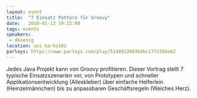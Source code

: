```yaml
---
layout: event
title:  "7 Einsatz Pattern für Groovy"
date:   2010-01-13 19:15:00
tags: events
speakers:
 - dkoenig
location: uni-ka-hs101
parleys: https://www.parleys.com/play/514892260364bc17fc56beb2
---
```


Jedes Java Projekt kann von Groovy profitieren. Dieser Vortrag stellt 7 typische Einsatzszenarien vor, von Prototypen und schneller Applikationsentwicklung (Alleskleber) über einfache Helferlein (Heinzelmännchen) bis zu anpassbaren Geschäftsregeln (Weiches Herz).